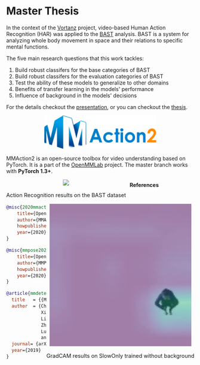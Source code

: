 # Master Thesis

In the context of the [Vortanz](https://vortanz.ai/#/de) project, video-based Human Action Recognition (HAR) was applied to the [BAST](https://bast.neuroges-bast.info/) analysis. BAST is a system for analyzing whole body movement in space and their relations to specific mental functions.

The five main research questions that this work tackles:

1. Build robust classifers for the base categories of BAST
2. Build robust classifers for the evaluation categories of BAST
3. Test the ability of these models to generalize to other domains
4. Benefits of transfer learning in the models' performance
5. Influence of background in the models' decisions

For the details checkout the [presentation](https://github.com/rlleshi/thesis-har/blob/master/thesis/presentation.pdf), or you can checkout the [thesis](https://github.com/rlleshi/thesis-har/blob/master/thesis/Video_Based_Human_Action_Recognition_Using_Deep_Learning.pdf).


<div align="center">
  <img src="https://github.com/rlleshi/thesis-har/blob/master/resources/mmaction2_logo.png" width="300"/>
</div>

MMAction2 is an open-source toolbox for video understanding based on PyTorch.
It is a part of the [OpenMMLab](http://openmmlab.org/) project. The master branch works with **PyTorch 1.3+**.

<div align="center">
  <div style="float:left;margin-right:10px;">
  <img src="https://github.com/rlleshi/thesis-har/blob/master/resources/bast_eval.gif" width="380px"><br>
    <p style="font-size:1.5vw;">Action Recognition results on the BAST dataset</p>
  </div>
  <div style="float:right;margin-right:0px;">
  <img src="https://github.com/rlleshi/thesis-har/blob/master/resources/gradcam.gif" width="380px"><br>
    <p style="font-size:1.5vw;">GradCAM results on SlowOnly trained without background</p>
  </div>
</div>


#### References

```BibTeX
@misc{2020mmaction2,
    title={OpenMMLab's Next Generation Video Understanding Toolbox and Benchmark},
    author={MMAction2 Contributors},
    howpublished = {\url{https://github.com/open-mmlab/mmaction2}},
    year={2020}
}
```

```BibTeX
@misc{mmpose2020,
    title={OpenMMLab Pose Estimation Toolbox and Benchmark},
    author={MMPose Contributors},
    howpublished = {\url{https://github.com/open-mmlab/mmpose}},
    year={2020}
}
```

```BibTeX
@article{mmdetection,
  title   = {{MMDetection}: Open MMLab Detection Toolbox and Benchmark},
  author  = {Chen, Kai and Wang, Jiaqi and Pang, Jiangmiao and Cao, Yuhang and
             Xiong, Yu and Li, Xiaoxiao and Sun, Shuyang and Feng, Wansen and
             Liu, Ziwei and Xu, Jiarui and Zhang, Zheng and Cheng, Dazhi and
             Zhu, Chenchen and Cheng, Tianheng and Zhao, Qijie and Li, Buyu and
             Lu, Xin and Zhu, Rui and Wu, Yue and Dai, Jifeng and Wang, Jingdong
             and Shi, Jianping and Ouyang, Wanli and Loy, Chen Change and Lin, Dahua},
  journal= {arXiv preprint arXiv:1906.07155},
  year={2019}
}
```
